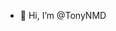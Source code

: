 - 👋 Hi, I’m @TonyNMD

<!---
TonyNMD/TonyNMD is a ✨ special ✨ repository because its `README.md` (this file) appears on your GitHub profile.
You can click the Preview link to take a look at your changes.
--->

